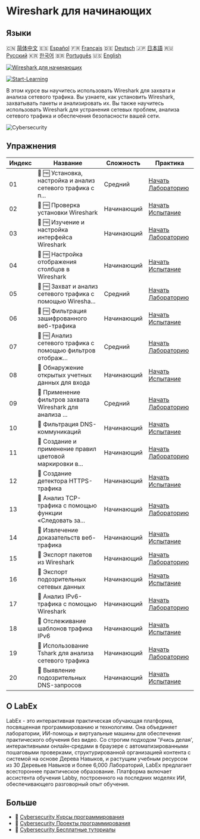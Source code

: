 # Wireshark для начинающих

## Языки

🇨🇳 [简体中文](README_zh.md) 🇪🇸 [Español](README_es.md) 🇫🇷 [Français](README_fr.md) 🇩🇪 [Deutsch](README_de.md) 🇯🇵 [日本語](README_ja.md) 🇷🇺 [Русский](README_ru.md) 🇰🇷 [한국어](README_ko.md) 🇧🇷 [Português](README_pt.md) 🇺🇸 [English](README.md) 

[![Wireshark для начинающих](https://cover-creator.labex.io/wireshark-for-beginners.png?lang=ru)](https://labex.io/ru/courses/wireshark-for-beginners)

[![Start-Learning](https://img.shields.io/badge/Start-Learning-whitesmoke?style=for-the-badge)](https://labex.io/ru/courses/wireshark-for-beginners)

В этом курсе вы научитесь использовать Wireshark для захвата и анализа сетевого трафика. Вы узнаете, как установить Wireshark, захватывать пакеты и анализировать их. Вы также научитесь использовать Wireshark для устранения сетевых проблем, анализа сетевого трафика и обеспечения безопасности вашей сети.

![Cybersecurity](https://img.shields.io/badge/Cybersecurity-whitesmoke?style=for-the-badge&logo=cybersecurity)


## Упражнения

|   Индекс | Название                                                    | Сложность   | Практика                                                                                                                                                     |
|----------|-------------------------------------------------------------|-------------|--------------------------------------------------------------------------------------------------------------------------------------------------------------|
|       01 | 📖 🆓 Установка, настройка и анализ сетевого трафика с п... | Средний     | <a target='_blank' href='https://labex.io/ru/tutorials/wireshark-install-configure-and-analyze-network-traffic-with-wireshark-415947'>Начать Лабораторию</a> |
|       02 | 🎯 🆓 Проверка установки Wireshark                          | Начинающий  | <a target='_blank' href='https://labex.io/ru/tutorials/wireshark-verify-wireshark-installation-548783'>Начать Испытание</a>                                  |
|       03 | 📖 🆓 Изучение и настройка интерфейса Wireshark             | Начинающий  | <a target='_blank' href='https://labex.io/ru/tutorials/wireshark-explore-and-customize-wireshark-interface-415949'>Начать Лабораторию</a>                    |
|       04 | 🎯 🆓 Настройка отображения столбцов в Wireshark            | Начинающий  | <a target='_blank' href='https://labex.io/ru/tutorials/wireshark-customize-wireshark-column-display-548785'>Начать Испытание</a>                             |
|       05 | 📖 🆓 Захват и анализ сетевого трафика с помощью Wiresha... | Средний     | <a target='_blank' href='https://labex.io/ru/tutorials/wireshark-capture-and-analyze-network-traffic-with-wireshark-415956'>Начать Лабораторию</a>           |
|       06 | 🎯 🆓 Фильтрация зашифрованного веб-трафика                 | Начинающий  | <a target='_blank' href='https://labex.io/ru/tutorials/wireshark-filter-encrypted-web-traffic-548806'>Начать Испытание</a>                                   |
|       07 | 📖 🆓 Анализ сетевого трафика с помощью фильтров отображ... | Средний     | <a target='_blank' href='https://labex.io/ru/tutorials/wireshark-analyze-network-traffic-with-wireshark-display-filters-415944'>Начать Лабораторию</a>       |
|       08 | 🎯  Обнаружение открытых учетных данных для входа           | Начинающий  | <a target='_blank' href='https://labex.io/ru/tutorials/wireshark-find-exposed-login-credentials-548820'>Начать Испытание</a>                                 |
|       09 | 📖  Применение фильтров захвата Wireshark для анализа ...   | Средний     | <a target='_blank' href='https://labex.io/ru/tutorials/wireshark-apply-wireshark-capture-filters-for-network-traffic-analysis-415940'>Начать Лабораторию</a> |
|       10 | 🎯  Фильтрация DNS-коммуникаций                             | Начинающий  | <a target='_blank' href='https://labex.io/ru/tutorials/wireshark-filter-dns-communications-548826'>Начать Испытание</a>                                      |
|       11 | 📖  Создание и применение правил цветовой маркировки в...   | Начинающий  | <a target='_blank' href='https://labex.io/ru/tutorials/wireshark-create-and-apply-colorizing-rules-in-wireshark-415941'>Начать Лабораторию</a>               |
|       12 | 🎯  Создание детектора HTTPS-трафика                        | Начинающий  | <a target='_blank' href='https://labex.io/ru/tutorials/wireshark-create-https-traffic-detector-548831'>Начать Испытание</a>                                  |
|       13 | 📖  Анализ TCP-трафика с помощью функции «Следовать за...   | Начинающий  | <a target='_blank' href='https://labex.io/ru/tutorials/wireshark-analyze-tcp-traffic-with-wireshark-follow-tcp-stream-feature-415946'>Начать Лабораторию</a> |
|       14 | 🎯  Извлечение доказательств веб-трафика                    | Начинающий  | <a target='_blank' href='https://labex.io/ru/tutorials/wireshark-extract-web-traffic-evidence-548842'>Начать Испытание</a>                                   |
|       15 | 📖  Экспорт пакетов из Wireshark                            | Начинающий  | <a target='_blank' href='https://labex.io/ru/tutorials/wireshark-export-packets-from-wireshark-415945'>Начать Лабораторию</a>                                |
|       16 | 🎯  Экспорт подозрительных сетевых данных                   | Начинающий  | <a target='_blank' href='https://labex.io/ru/tutorials/wireshark-export-suspicious-network-evidence-548847'>Начать Испытание</a>                             |
|       17 | 📖  Анализ IPv6-трафика с помощью Wireshark                 | Начинающий  | <a target='_blank' href='https://labex.io/ru/tutorials/wireshark-analyze-ipv6-traffic-with-wireshark-415950'>Начать Лабораторию</a>                          |
|       18 | 🎯  Отслеживание шаблонов трафика IPv6                      | Начинающий  | <a target='_blank' href='https://labex.io/ru/tutorials/wireshark-track-ipv6-traffic-patterns-548851'>Начать Испытание</a>                                    |
|       19 | 📖  Использование Tshark для анализа сетевого трафика       | Начинающий  | <a target='_blank' href='https://labex.io/ru/tutorials/wireshark-use-tshark-for-network-traffic-analysis-415942'>Начать Лабораторию</a>                      |
|       20 | 🎯  Выявление подозрительных DNS-запросов                   | Начинающий  | <a target='_blank' href='https://labex.io/ru/tutorials/wireshark-uncover-suspicious-dns-queries-548854'>Начать Испытание</a>                                 |

## О LabEx

LabEx - это интерактивная практическая обучающая платформа, посвященная программированию и технологиям. Она объединяет лаборатории, ИИ-помощь и виртуальные машины для обеспечения практического обучения без видео. Со строгим подходом 'Учись делая', интерактивными онлайн-средами в браузере с автоматизированными пошаговыми проверками, структурированной организацией контента с системой на основе Дерева Навыков, и растущим учебным ресурсом из 30 Деревьев Навыков и более 6,000 Лабораторий, LabEx предлагает всестороннее практическое образование. Платформа включает ассистента обучения Labby, построенного на последних моделях ИИ, обеспечивающего разговорный опыт обучения.

## Больше

- 🔗 [Cybersecurity Курсы программирования](https://github.com/labex-labs/awesome-programming-courses)
- 🔗 [Cybersecurity Проекты программирования](https://github.com/labex-labs/awesome-programming-projects)
- 🔗 [Cybersecurity Бесплатные туториалы](https://github.com/labex-labs/cybersecurity-free-tutorials)

